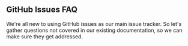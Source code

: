 ## GitHub Issues FAQ

We're all new to using GitHub issues as our main issue tracker. So let's gather questions not covered in our existing documentation, so we can make sure they get addressed.